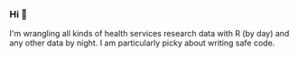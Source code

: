 ### Hi 👋

I'm wrangling all kinds of health services research data with R (by day) and any other data by night. 
I am particularly picky about writing safe code.
